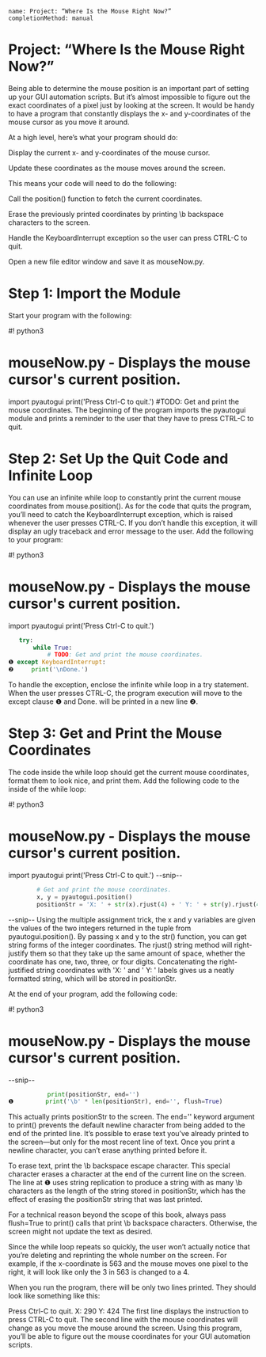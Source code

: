 ```ngMeta
name: Project: “Where Is the Mouse Right Now?”
completionMethod: manual
```
# Project: “Where Is the Mouse Right Now?”
Being able to determine the mouse position is an important part of setting up your GUI automation scripts. But it’s almost impossible to figure out the exact coordinates of a pixel just by looking at the screen. It would be handy to have a program that constantly displays the x- and y-coordinates of the mouse cursor as you move it around.

At a high level, here’s what your program should do:

Display the current x- and y-coordinates of the mouse cursor.

Update these coordinates as the mouse moves around the screen.

This means your code will need to do the following:

Call the position() function to fetch the current coordinates.

Erase the previously printed coordinates by printing \b backspace characters to the screen.

Handle the KeyboardInterrupt exception so the user can press CTRL-C to quit.

Open a new file editor window and save it as mouseNow.py.

# Step 1: Import the Module
Start your program with the following:


#! python3
# mouseNow.py - Displays the mouse cursor's current position.
import pyautogui
print('Press Ctrl-C to quit.')
#TODO: Get and print the mouse coordinates.
The beginning of the program imports the pyautogui module and prints a reminder to the user that they have to press CTRL-C to quit.

# Step 2: Set Up the Quit Code and Infinite Loop
You can use an infinite while loop to constantly print the current mouse coordinates from mouse.position(). As for the code that quits the program, you’ll need to catch the KeyboardInterrupt exception, which is raised whenever the user presses CTRL-C. If you don’t handle this exception, it will display an ugly traceback and error message to the user. Add the following to your program:


   #! python3
   # mouseNow.py - Displays the mouse cursor's current position.
   import pyautogui
   print('Press Ctrl-C to quit.')
```python
   try:
       while True:
           # TODO: Get and print the mouse coordinates.
❶ except KeyboardInterrupt:
❷     print('\nDone.')
```
To handle the exception, enclose the infinite while loop in a try statement. When the user presses CTRL-C, the program execution will move to the except clause ❶ and Done. will be printed in a new line ❷.

# Step 3: Get and Print the Mouse Coordinates
The code inside the while loop should get the current mouse coordinates, format them to look nice, and print them. Add the following code to the inside of the while loop:


#! python3
# mouseNow.py - Displays the mouse cursor's current position.
import pyautogui
print('Press Ctrl-C to quit.')
--snip--
```python
        # Get and print the mouse coordinates.
        x, y = pyautogui.position()
        positionStr = 'X: ' + str(x).rjust(4) + ' Y: ' + str(y).rjust(4)
```
--snip--
Using the multiple assignment trick, the x and y variables are given the values of the two integers returned in the tuple from pyautogui.position(). By passing x and y to the str() function, you can get string forms of the integer coordinates. The rjust() string method will right-justify them so that they take up the same amount of space, whether the coordinate has one, two, three, or four digits. Concatenating the right-justified string coordinates with 'X: ' and ' Y: ' labels gives us a neatly formatted string, which will be stored in positionStr.

At the end of your program, add the following code:


   #! python3
   # mouseNow.py - Displays the mouse cursor's current position.
   --snip--
```python
           print(positionStr, end='')
❶         print('\b' * len(positionStr), end='', flush=True)
```
This actually prints positionStr to the screen. The end='' keyword argument to print() prevents the default newline character from being added to the end of the printed line. It’s possible to erase text you’ve already printed to the screen—but only for the most recent line of text. Once you print a newline character, you can’t erase anything printed before it.

To erase text, print the \b backspace escape character. This special character erases a character at the end of the current line on the screen. The line at ❶ uses string replication to produce a string with as many \b characters as the length of the string stored in positionStr, which has the effect of erasing the positionStr string that was last printed.

For a technical reason beyond the scope of this book, always pass flush=True to print() calls that print \b backspace characters. Otherwise, the screen might not update the text as desired.

Since the while loop repeats so quickly, the user won’t actually notice that you’re deleting and reprinting the whole number on the screen. For example, if the x-coordinate is 563 and the mouse moves one pixel to the right, it will look like only the 3 in 563 is changed to a 4.

When you run the program, there will be only two lines printed. They should look like something like this:


Press Ctrl-C to quit.
X: 290 Y: 424
The first line displays the instruction to press CTRL-C to quit. The second line with the mouse coordinates will change as you move the mouse around the screen. Using this program, you’ll be able to figure out the mouse coordinates for your GUI automation scripts.

